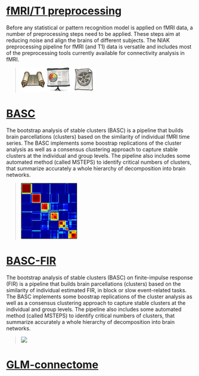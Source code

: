 # [fMRI/T1 preprocessing](pipe_preprocessing.html) 
Before any statistical or pattern recognition model is applied on fMRI data, a number of preprocessing steps need to be applied. These steps aim at reducing noise and align the brains of different subjects. The NIAK preprocessing pipeline for fMRI (and T1) data is versatile and includes most of the preprocessing tools currently available for connectivity analysis in fMRI.
> [<img src="https://raw.githubusercontent.com/SIMEXP/niak_manual/master/website/icon_doc.png" caption="documentation" width="64px" />](pipe_preprocessing.html) 
> [<img src="https://raw.githubusercontent.com/SIMEXP/niak_manual/master/website/icon_slides.png" caption="slideshow" width="64px" />](http://files.figshare.com/2006567/mic_preprocessing_2015.pdf)
> [<img src="https://raw.githubusercontent.com/SIMEXP/niak_manual/master/website/icon_video.png" caption="video" width="64px" />]()

# [BASC](pipe_basc.html)
The bootstrap analysis of stable clusters (BASC) is a pipeline that builds brain parcellations (clusters) based on the similarity of individual fMRI time series. The BASC implements some boostrap replications of the cluster analysis as well as a consensus clustering approach to capture stable clusters at the individual and group levels. The pipeline also includes some automated method (called MSTEPS) to identify critical numbers of clusters, that summarize accurately a whole hierarchy of decomposition into brain networks.  
> [<img src="https://raw.githubusercontent.com/SIMEXP/niak_manual/master/website/basc_logo_large.jpg" width="150px" />](pipe_basc.html)

# [BASC-FIR](pipe_basc_fir.html)
The bootstrap analysis of stable clusters (BASC) on finite-impulse response (FIR) is a pipeline that builds brain parcellations (clusters) based on the similarity of individual estimated FIR, in block or slow event-related tasks. The BASC implements some boostrap replications of the cluster analysis as well as a consensus clustering approach to capture stable clusters at the individual and group levels. The pipeline also includes some automated method (called MSTEPS) to identify critical numbers of clusters, that summarize accurately a whole hierarchy of decomposition into brain networks.  
> [<img src="https://raw.githubusercontent.com/SIMEXP/niak/gh-pages/user_guide_fig/basc_fir/Screenshot%20at%202014-10-19%2015.03.19.png" width="300px" />](pipe_basc_fir.html)

# [GLM-connectome](pipe_glm_connectome.html)
